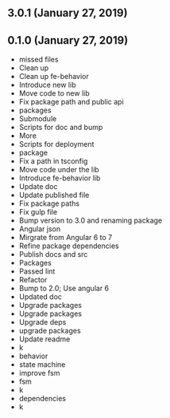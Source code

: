 ## 3.0.1 (January 27, 2019)


## 0.1.0 (January 27, 2019)
  - missed files
  - Clean up
  - Clean up fe-behavior
  - Introduce new lib
  - Move code to new lib
  - Fix package path and public api
  - packages
  - Submodule
  - Scripts for doc and bump
  - More
  - Scripts for deployment
  - package
  - Fix a path in tsconfig
  - Move code under the lib
  - Introduce fe-behavior lib
  - Update doc
  - Update published file
  - Fix package paths
  - Fix gulp file
  - Bump version to 3.0 and renaming package
  - Angular json
  - Mirgrate from Angular 6 to 7
  - Refine package dependencies
  - Publish docs and src
  - Packages
  - Passed lint
  - Refactor
  - Bump to 2.0; Use angular 6
  - Updated doc
  - Upgrade packages
  - Upgrade packages
  - Upgrade deps
  - upgrade packages
  - Update readme
  - k
  - behavior
  - state machine
  - improve fsm
  - fsm
  - k
  - dependencies
  - k

